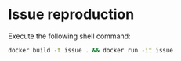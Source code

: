 # Issue reproduction

Execute the following shell command:

```sh
docker build -t issue . && docker run -it issue
```
